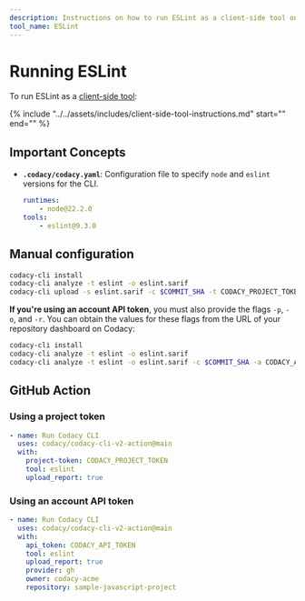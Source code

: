 ```yaml
---
description: Instructions on how to run ESLint as a client-side tool on Codacy.
tool_name: ESLint
---
```


# Running ESLint

To run ESLint as a [client-side tool](client-side-tools.md):


<!-- NOTE
     include-markdown breaks the final list in two, use include instead. -->
{%
    include "../../assets/includes/client-side-tool-instructions.md"
    start="<!--instructions-start-->"
    end="<!--instructions-end-->"
%}

## Important Concepts

- **`.codacy/codacy.yaml`**: Configuration file to specify `node` and `eslint` versions for the CLI.
  ```yaml
  runtimes:
      - node@22.2.0
  tools:
      - eslint@9.3.0

## Manual configuration

```bash
codacy-cli install
codacy-cli analyze -t eslint -o eslint.sarif
codacy-cli upload -s eslint.sarif -c $COMMIT_SHA -t CODACY_PROJECT_TOKEN

```

 **If you're using an account API token**, you must also provide the flags `-p`, `-o`, and `-r`. You can obtain the values for these flags from the URL of your repository dashboard on Codacy:

 ```bash
codacy-cli install
codacy-cli analyze -t eslint -o eslint.sarif
codacy-cli analyze -t eslint -o eslint.sarif -c $COMMIT_SHA -a CODACY_API_TOKEN -p provider (gh|gl|bb) -o ORGANIZATION -r REPOSITORY
 ```

## GitHub Action


 ### Using a project token
```yml
- name: Run Codacy CLI
  uses: codacy/codacy-cli-v2-action@main
  with:
    project-token: CODACY_PROJECT_TOKEN
    tool: eslint
    upload_report: true
```

### Using an account API token

```yml
- name: Run Codacy CLI
  uses: codacy/codacy-cli-v2-action@main
  with:
    api_token: CODACY_API_TOKEN
    tool: eslint
    upload_report: true
    provider: gh
    owner: codacy-acme
    repository: sample-javascript-project

```
